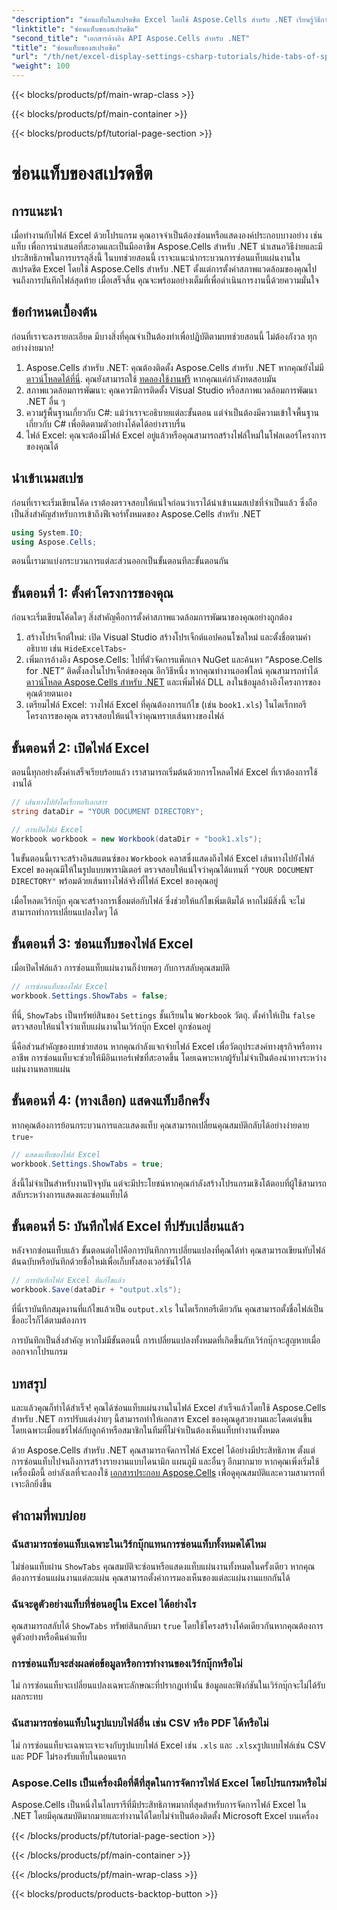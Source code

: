 ```yaml
---
"description": "ซ่อนแท็บในสเปรดชีต Excel โดยใช้ Aspose.Cells สำหรับ .NET เรียนรู้วิธีการซ่อนและแสดงแท็บแผ่นงานด้วยโปรแกรมในขั้นตอนง่ายๆ เพียงไม่กี่ขั้นตอน"
"linktitle": "ซ่อนแท็บของสเปรดชีต"
"second_title": "เอกสารอ้างอิง API Aspose.Cells สำหรับ .NET"
"title": "ซ่อนแท็บของสเปรดชีต"
"url": "/th/net/excel-display-settings-csharp-tutorials/hide-tabs-of-spreadsheet/"
"weight": 100
---
```


{{< blocks/products/pf/main-wrap-class >}}

{{< blocks/products/pf/main-container >}}

{{< blocks/products/pf/tutorial-page-section >}}

# ซ่อนแท็บของสเปรดชีต

## การแนะนำ

เมื่อทำงานกับไฟล์ Excel ด้วยโปรแกรม คุณอาจจำเป็นต้องซ่อนหรือแสดงองค์ประกอบบางอย่าง เช่น แท็บ เพื่อการนำเสนอที่สะอาดและเป็นมืออาชีพ Aspose.Cells สำหรับ .NET นำเสนอวิธีง่ายและมีประสิทธิภาพในการบรรลุสิ่งนี้ ในบทช่วยสอนนี้ เราจะแนะนำกระบวนการซ่อนแท็บแผ่นงานในสเปรดชีต Excel โดยใช้ Aspose.Cells สำหรับ .NET ตั้งแต่การตั้งค่าสภาพแวดล้อมของคุณไปจนถึงการบันทึกไฟล์สุดท้าย เมื่อเสร็จสิ้น คุณจะพร้อมอย่างเต็มที่เพื่อดำเนินการงานนี้ด้วยความมั่นใจ

## ข้อกำหนดเบื้องต้น

ก่อนที่เราจะลงรายละเอียด มีบางสิ่งที่คุณจำเป็นต้องทำเพื่อปฏิบัติตามบทช่วยสอนนี้ ไม่ต้องกังวล ทุกอย่างง่ายมาก!

1. Aspose.Cells สำหรับ .NET: คุณต้องติดตั้ง Aspose.Cells สำหรับ .NET หากคุณยังไม่มี [ดาวน์โหลดได้ที่นี่](https://releases.aspose.com/cells/net/). คุณยังสามารถใช้ [ทดลองใช้งานฟรี](https://releases.aspose.com/) หากคุณแค่กำลังทดสอบมัน
2. สภาพแวดล้อมการพัฒนา: คุณควรมีการติดตั้ง Visual Studio หรือสภาพแวดล้อมการพัฒนา .NET อื่น ๆ
3. ความรู้พื้นฐานเกี่ยวกับ C#: แม้ว่าเราจะอธิบายแต่ละขั้นตอน แต่จำเป็นต้องมีความเข้าใจพื้นฐานเกี่ยวกับ C# เพื่อติดตามตัวอย่างโค้ดได้อย่างราบรื่น
4. ไฟล์ Excel: คุณจะต้องมีไฟล์ Excel อยู่แล้วหรือคุณสามารถสร้างไฟล์ใหม่ในโฟลเดอร์โครงการของคุณได้

## นำเข้าเนมสเปซ

ก่อนที่เราจะเริ่มเขียนโค้ด เราต้องตรวจสอบให้แน่ใจก่อนว่าเราได้นำเข้าเนมสเปซที่จำเป็นแล้ว ซึ่งถือเป็นสิ่งสำคัญสำหรับการเข้าถึงฟีเจอร์ทั้งหมดของ Aspose.Cells สำหรับ .NET

```csharp
using System.IO;
using Aspose.Cells;
```

ตอนนี้เรามาแบ่งกระบวนการแต่ละส่วนออกเป็นขั้นตอนทีละขั้นตอนกัน

## ขั้นตอนที่ 1: ตั้งค่าโครงการของคุณ

ก่อนจะเริ่มเขียนโค้ดใดๆ สิ่งสำคัญคือการตั้งค่าสภาพแวดล้อมการพัฒนาของคุณอย่างถูกต้อง

1. สร้างโปรเจ็กต์ใหม่: เปิด Visual Studio สร้างโปรเจ็กต์แอปคอนโซลใหม่ และตั้งชื่อตามคำอธิบาย เช่น `HideExcelTabs`-
2. เพิ่มการอ้างอิง Aspose.Cells: ไปที่ตัวจัดการแพ็กเกจ NuGet และค้นหา “Aspose.Cells for .NET” ติดตั้งลงในโปรเจ็กต์ของคุณ
อีกวิธีหนึ่ง หากคุณทำงานออฟไลน์ คุณสามารถทำได้ [ดาวน์โหลด Aspose.Cells สำหรับ .NET](https://releases.aspose.com/cells/net/) และเพิ่มไฟล์ DLL ลงในข้อมูลอ้างอิงโครงการของคุณด้วยตนเอง
3. เตรียมไฟล์ Excel: วางไฟล์ Excel ที่คุณต้องการแก้ไข (เช่น `book1.xls`) ในไดเร็กทอรีโครงการของคุณ ตรวจสอบให้แน่ใจว่าคุณทราบเส้นทางของไฟล์

## ขั้นตอนที่ 2: เปิดไฟล์ Excel

ตอนนี้ทุกอย่างตั้งค่าเสร็จเรียบร้อยแล้ว เราสามารถเริ่มต้นด้วยการโหลดไฟล์ Excel ที่เราต้องการใช้งานได้

```csharp
// เส้นทางไปยังไดเร็กทอรีเอกสาร
string dataDir = "YOUR DOCUMENT DIRECTORY";

// การเปิดไฟล์ Excel
Workbook workbook = new Workbook(dataDir + "book1.xls");
```

ในขั้นตอนนี้เราจะสร้างอินสแตนซ์ของ `Workbook` คลาสซึ่งแสดงถึงไฟล์ Excel เส้นทางไปยังไฟล์ Excel ของคุณมีให้ในรูปแบบพารามิเตอร์ ตรวจสอบให้แน่ใจว่าคุณได้แทนที่ `"YOUR DOCUMENT DIRECTORY"` พร้อมด้วยเส้นทางไฟล์จริงที่ไฟล์ Excel ของคุณอยู่

เมื่อโหลดเวิร์กบุ๊ก คุณจะสร้างการเชื่อมต่อกับไฟล์ ซึ่งช่วยให้แก้ไขเพิ่มเติมได้ หากไม่มีสิ่งนี้ จะไม่สามารถทำการเปลี่ยนแปลงใดๆ ได้

## ขั้นตอนที่ 3: ซ่อนแท็บของไฟล์ Excel

เมื่อเปิดไฟล์แล้ว การซ่อนแท็บแผ่นงานก็ง่ายพอๆ กับการสลับคุณสมบัติ

```csharp
// การซ่อนแท็บของไฟล์ Excel
workbook.Settings.ShowTabs = false;
```

ที่นี่, `ShowTabs` เป็นทรัพย์สินของ `Settings` ชั้นเรียนใน `Workbook` วัตถุ. ตั้งค่าให้เป็น `false` ตรวจสอบให้แน่ใจว่าแท็บแผ่นงานในเวิร์กบุ๊ก Excel ถูกซ่อนอยู่

นี่คือส่วนสำคัญของบทช่วยสอน หากคุณกำลังแจกจ่ายไฟล์ Excel เพื่อวัตถุประสงค์ทางธุรกิจหรือทางอาชีพ การซ่อนแท็บจะช่วยให้มีอินเทอร์เฟซที่สะอาดขึ้น โดยเฉพาะหากผู้รับไม่จำเป็นต้องนำทางระหว่างแผ่นงานหลายแผ่น

## ขั้นตอนที่ 4: (ทางเลือก) แสดงแท็บอีกครั้ง

หากคุณต้องการย้อนกระบวนการและแสดงแท็บ คุณสามารถเปลี่ยนคุณสมบัติกลับได้อย่างง่ายดาย `true`-

```csharp
// แสดงแท็บของไฟล์ Excel
workbook.Settings.ShowTabs = true;
```

สิ่งนี้ไม่จำเป็นสำหรับงานปัจจุบัน แต่จะมีประโยชน์หากคุณกำลังสร้างโปรแกรมเชิงโต้ตอบที่ผู้ใช้สามารถสลับระหว่างการแสดงและซ่อนแท็บได้

## ขั้นตอนที่ 5: บันทึกไฟล์ Excel ที่ปรับเปลี่ยนแล้ว

หลังจากซ่อนแท็บแล้ว ขั้นตอนต่อไปคือการบันทึกการเปลี่ยนแปลงที่คุณได้ทำ คุณสามารถเขียนทับไฟล์ต้นฉบับหรือบันทึกด้วยชื่อใหม่เพื่อเก็บทั้งสองเวอร์ชันไว้ได้

```csharp
// การบันทึกไฟล์ Excel ที่แก้ไขแล้ว
workbook.Save(dataDir + "output.xls");
```

ที่นี่เราบันทึกสมุดงานที่แก้ไขแล้วเป็น `output.xls` ในไดเร็กทอรีเดียวกัน คุณสามารถตั้งชื่อไฟล์เป็นชื่ออะไรก็ได้ตามต้องการ

การบันทึกเป็นสิ่งสำคัญ หากไม่มีขั้นตอนนี้ การเปลี่ยนแปลงทั้งหมดที่เกิดขึ้นกับเวิร์กบุ๊กจะสูญหายเมื่อออกจากโปรแกรม

## บทสรุป

และแล้วคุณก็ทำได้สำเร็จ! คุณได้ซ่อนแท็บแผ่นงานในไฟล์ Excel สำเร็จแล้วโดยใช้ Aspose.Cells สำหรับ .NET การปรับแต่งง่ายๆ นี้สามารถทำให้เอกสาร Excel ของคุณดูสวยงามและโดดเด่นขึ้น โดยเฉพาะเมื่อแชร์ไฟล์กับลูกค้าหรือสมาชิกในทีมที่ไม่จำเป็นต้องเห็นแท็บทำงานทั้งหมด

ด้วย Aspose.Cells สำหรับ .NET คุณสามารถจัดการไฟล์ Excel ได้อย่างมีประสิทธิภาพ ตั้งแต่การซ่อนแท็บไปจนถึงการสร้างรายงานแบบไดนามิก แผนภูมิ และอื่นๆ อีกมากมาย หากคุณเพิ่งเริ่มใช้เครื่องมือนี้ อย่าลังเลที่จะลองใช้ [เอกสารประกอบ Aspose.Cells](https://reference.aspose.com/cells/net/) เพื่อดูคุณสมบัติและความสามารถที่เจาะลึกยิ่งขึ้น

## คำถามที่พบบ่อย

### ฉันสามารถซ่อนแท็บเฉพาะในเวิร์กบุ๊กแทนการซ่อนแท็บทั้งหมดได้ไหม  
ไม่ซ่อนแท็บผ่าน `ShowTabs` คุณสมบัติจะซ่อนหรือแสดงแท็บแผ่นงานทั้งหมดในครั้งเดียว หากคุณต้องการซ่อนแผ่นงานแต่ละแผ่น คุณสามารถตั้งค่าการมองเห็นของแต่ละแผ่นงานแยกกันได้

### ฉันจะดูตัวอย่างแท็บที่ซ่อนอยู่ใน Excel ได้อย่างไร  
คุณสามารถสลับได้ `ShowTabs` ทรัพย์สินกลับมา `true` โดยใช้โครงสร้างโค้ดเดียวกันหากคุณต้องการดูตัวอย่างหรือคืนค่าแท็บ

### การซ่อนแท็บจะส่งผลต่อข้อมูลหรือการทำงานของเวิร์กบุ๊กหรือไม่  
ไม่ การซ่อนแท็บจะเปลี่ยนแปลงเฉพาะลักษณะที่ปรากฏเท่านั้น ข้อมูลและฟังก์ชันในเวิร์กบุ๊กจะไม่ได้รับผลกระทบ

### ฉันสามารถซ่อนแท็บในรูปแบบไฟล์อื่น เช่น CSV หรือ PDF ได้หรือไม่  
ไม่ การซ่อนแท็บจะเฉพาะเจาะจงกับรูปแบบไฟล์ Excel เช่น `.xls` และ `.xlsx`รูปแบบไฟล์เช่น CSV และ PDF ไม่รองรับแท็บในตอนแรก

### Aspose.Cells เป็นเครื่องมือที่ดีที่สุดในการจัดการไฟล์ Excel โดยโปรแกรมหรือไม่  
Aspose.Cells เป็นหนึ่งในไลบรารีที่มีประสิทธิภาพมากที่สุดสำหรับการจัดการไฟล์ Excel ใน .NET โดยมีคุณสมบัติมากมายและทำงานได้โดยไม่จำเป็นต้องติดตั้ง Microsoft Excel บนเครื่อง

{{< /blocks/products/pf/tutorial-page-section >}}

{{< /blocks/products/pf/main-container >}}

{{< /blocks/products/pf/main-wrap-class >}}

{{< blocks/products/products-backtop-button >}}